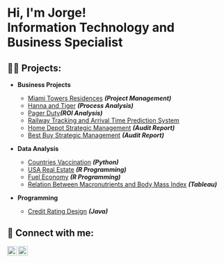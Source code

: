 <h1>Hi, I'm Jorge! <br/>Information Technology and Business Specialist</h1>

<h2>👨‍💻 Projects:</h2>

- <b>Business Projects</b>
  - [Miami Towers Residences](https://github.com/JMarxe/MiamiTowersResidences) <b><i>(Project Management)</b></i>
  - [Hanna and Tiger](https://github.com/JMarxe/HannaandTiger) <b><i>(Process Analysis)</b></i>
  - [Pager Duty](https://github.com/JMarxe/PaperDuty)<b><i>(ROI Analysis)</b></i>
  - [Railway Tracking and Arrival Time Prediction System](https://github.com/JMarxe/RailwayTracking)
  - [Home Depot Strategic Management](https://github.com/JMarxe/HomeDepotStrategicManagement) <b><i>(Audit Report)</b></i>
  - [Best Buy Strategic Management](https://github.com/JMarxe/BestBuyStrategicManagement) <b><i>(Audit Report)</b></i>

- <b>Data Analysis</b>
  - [Countries Vaccination](https://github.com/JMarxe/CountriesVaccination) <b><i>(Python)</b></i>
  - [USA Real Estate](https://github.com/JMarxe/USARealEstateDataAnalysis) <b><i>(R Programming)</b></i>
  - [Fuel Economy](https://github.com/JMarxe/FuelEconomyDataAnalysis) <b><i>(R Programming)</b></i>
  - [Relation Between Macronutrients and Body Mass Index](https://github.com/JMarxe/InteractiveMacronutrientsBMI) <b><i>(Tableau)</b></i>

- <b>Programming</b>
  - [Credit Rating Design](https://github.com/JMarxe/CreditRatingDesign) <b><i>(Java)</b></i>

<h2> 🤳 Connect with me:</h2>

[<img align="left" alt="JorgeLuque | LinkedIn" width="22px" src="https://cdn.jsdelivr.net/npm/simple-icons@v3/icons/linkedin.svg" />][linkedin]
[<img align="left" alt="JorgeLuque | ProtonMail" width="22px" src="https://cdn.jsdelivr.net/npm/simple-icons@3.13.0/icons/mail-dot-ru.svg" />][email]

[email]: mailto:JoLuq@proton.me
[linkedin]: https://linkedin.com/in/jluq/

<!--
**JorgeLuque** is a ✨ _special_ ✨ repository because its `README.md` (this file) appears on your GitHub profile.

Here are some ideas to get you started:

- 🔭 I’m currently working on ...
- 🌱 I’m currently learning ...
- 👯 I’m looking to collaborate on ...
- 🤔 I’m looking for help with ...
- 💬 Ask me about ...
- 📫 How to reach me: ...
- 😄 Pronouns: ...
- ⚡ Fun fact: ...
-->
